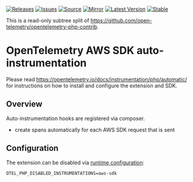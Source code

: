 [![Releases](https://img.shields.io/badge/releases-purple)](https://github.com/opentelemetry-php/contrib-auto-aws-sdk/releases)
[![Issues](https://img.shields.io/badge/issues-pink)](https://github.com/open-telemetry/opentelemetry-php/issues)
[![Source](https://img.shields.io/badge/source-contrib-green)](https://github.com/open-telemetry/opentelemetry-php-contrib/tree/main/src/Instrumentation/AwsSdk)
[![Mirror](https://img.shields.io/badge/mirror-opentelemetry--php--contrib-blue)](https://github.com/opentelemetry-php/contrib-auto-aws-sdk)
[![Latest Version](http://poser.pugx.org/open-telemetry/opentelemetry-auto-guzzle/v/unstable)](https://packagist.org/packages/open-telemetry/opentelemetry-auto-aws-sdk/)
[![Stable](http://poser.pugx.org/open-telemetry/opentelemetry-auto-aws-sdk/v/stable)](https://packagist.org/packages/open-telemetry/opentelemetry-auto-aws-sdk/)

This is a read-only subtree split of https://github.com/open-telemetry/opentelemetry-php-contrib.

# OpenTelemetry AWS SDK auto-instrumentation
Please read https://opentelemetry.io/docs/instrumentation/php/automatic/ for instructions on how to
install and configure the extension and SDK.

## Overview
Auto-instrumentation hooks are registered via composer.

* create spans automatically for each AWS SDK request that is sent

## Configuration

The extension can be disabled via [runtime configuration](https://opentelemetry.io/docs/instrumentation/php/sdk/#configuration):

```shell
OTEL_PHP_DISABLED_INSTRUMENTATIONS=aws-sdk
```
